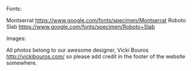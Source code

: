 Fonts: 

Montserrat https://www.google.com/fonts/specimen/Montserrat
Roboto Slab https://www.google.com/fonts/specimen/Roboto+Slab

Images:

All photos belong to our awesome designer, Vicki Bouros http://vickibouros.com/ so please add credit in the footer of the website somewhere. 
